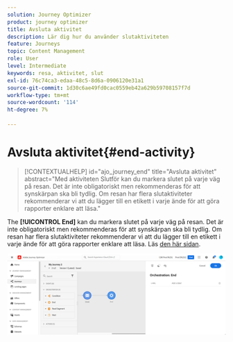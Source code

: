 ```yaml
---
solution: Journey Optimizer
product: journey optimizer
title: Avsluta aktivitet
description: Lär dig hur du använder slutaktiviteten
feature: Journeys
topic: Content Management
role: User
level: Intermediate
keywords: resa, aktivitet, slut
exl-id: 76c74ca3-edaa-48c5-8d6a-0906120e31a1
source-git-commit: 1d30c6ae49fd0cac0559eb42a629b59708157f7d
workflow-type: tm+mt
source-wordcount: '114'
ht-degree: 7%

---
```


# Avsluta aktivitet{#end-activity}

>[!CONTEXTUALHELP]
>id="ajo_journey_end"
>title="Avsluta aktivitet"
>abstract="Med aktiviteten Slutför kan du markera slutet på varje väg på resan. Det är inte obligatoriskt men rekommenderas för att synskärpan ska bli tydlig. Om resan har flera slutaktiviteter rekommenderar vi att du lägger till en etikett i varje ände för att göra rapporter enklare att läsa."

The **[!UICONTROL End]** kan du markera slutet på varje väg på resan. Det är inte obligatoriskt men rekommenderas för att synskärpan ska bli tydlig. Om resan har flera slutaktiviteter rekommenderar vi att du lägger till en etikett i varje ände för att göra rapporter enklare att läsa. Läs [den här sidan](../reports/live-report.md).

![](assets/journey54.png)
